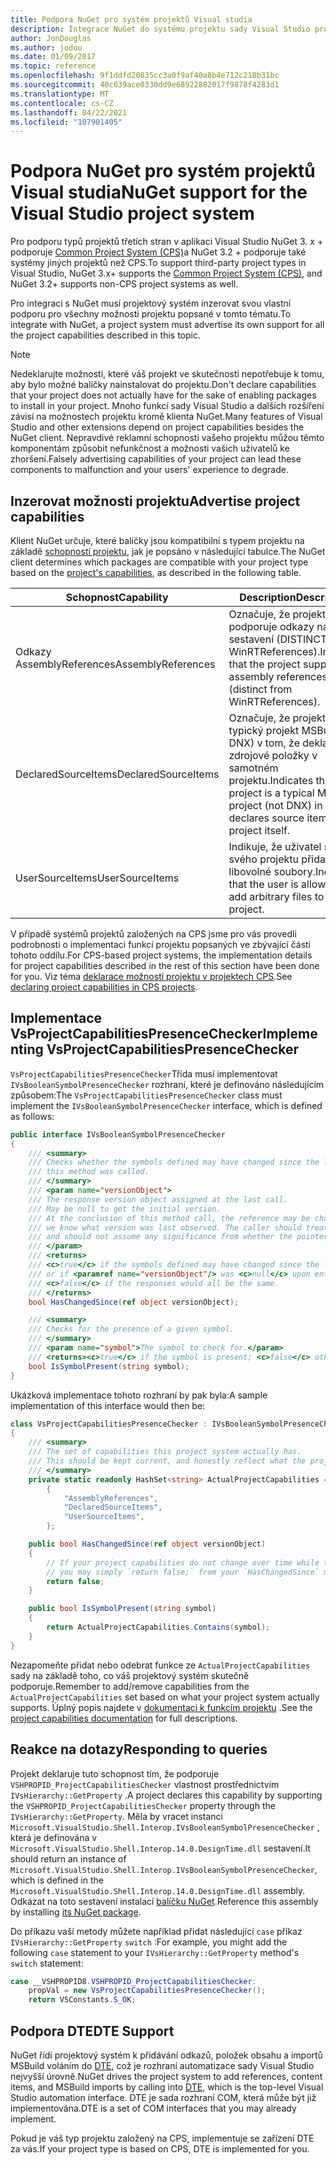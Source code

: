 ```yaml
---
title: Podpora NuGet pro systém projektů Visual studia
description: Integrace NuGet do systému projektu sady Visual Studio pro typy projektů třetích stran.
author: JonDouglas
ms.author: jodou
ms.date: 01/09/2017
ms.topic: reference
ms.openlocfilehash: 9f1ddfd20835cc3a0f9af40a8b4e712c218b31bc
ms.sourcegitcommit: 40c039ace0330dd9e68922882017f9878f4283d1
ms.translationtype: MT
ms.contentlocale: cs-CZ
ms.lasthandoff: 04/22/2021
ms.locfileid: "107901405"
---
```

# <a name="nuget-support-for-the-visual-studio-project-system"></a><span data-ttu-id="90098-103">Podpora NuGet pro systém projektů Visual studia</span><span class="sxs-lookup"><span data-stu-id="90098-103">NuGet support for the Visual Studio project system</span></span>

<span data-ttu-id="90098-104">Pro podporu typů projektů třetích stran v aplikaci Visual Studio NuGet 3. x + podporuje [Common Project System (CPS)](https://github.com/Microsoft/VSProjectSystem/blob/master/doc/overview/intro.md)a NuGet 3.2 + podporuje také systémy jiných projektů než CPS.</span><span class="sxs-lookup"><span data-stu-id="90098-104">To support third-party project types in Visual Studio, NuGet 3.x+ supports the [Common Project System (CPS)](https://github.com/Microsoft/VSProjectSystem/blob/master/doc/overview/intro.md), and NuGet 3.2+ supports non-CPS project systems as well.</span></span>

<span data-ttu-id="90098-105">Pro integraci s NuGet musí projektový systém inzerovat svou vlastní podporu pro všechny možnosti projektu popsané v tomto tématu.</span><span class="sxs-lookup"><span data-stu-id="90098-105">To integrate with NuGet, a project system must advertise its own support for all the project capabilities described in this topic.</span></span>

> [!Note]
> <span data-ttu-id="90098-106">Nedeklarujte možnosti, které váš projekt ve skutečnosti nepotřebuje k tomu, aby bylo možné balíčky nainstalovat do projektu.</span><span class="sxs-lookup"><span data-stu-id="90098-106">Don't declare capabilities that your project does not actually have for the sake of enabling packages to install in your project.</span></span> <span data-ttu-id="90098-107">Mnoho funkcí sady Visual Studio a dalších rozšíření závisí na možnostech projektu kromě klienta NuGet.</span><span class="sxs-lookup"><span data-stu-id="90098-107">Many features of Visual Studio and other extensions depend on project capabilities besides the NuGet client.</span></span> <span data-ttu-id="90098-108">Nepravdivé reklamní schopnosti vašeho projektu můžou těmto komponentám způsobit nefunkčnost a možnosti vašich uživatelů ke zhoršení.</span><span class="sxs-lookup"><span data-stu-id="90098-108">Falsely advertising capabilities of your project can lead these components to malfunction and your users' experience to degrade.</span></span>

## <a name="advertise-project-capabilities"></a><span data-ttu-id="90098-109">Inzerovat možnosti projektu</span><span class="sxs-lookup"><span data-stu-id="90098-109">Advertise project capabilities</span></span>

<span data-ttu-id="90098-110">Klient NuGet určuje, které balíčky jsou kompatibilní s typem projektu na základě [schopností projektu](https://github.com/Microsoft/VSProjectSystem/blob/master/doc/overview/about_project_capabilities.md), jak je popsáno v následující tabulce.</span><span class="sxs-lookup"><span data-stu-id="90098-110">The NuGet client determines which packages are compatible with your project type based on the [project's capabilities](https://github.com/Microsoft/VSProjectSystem/blob/master/doc/overview/about_project_capabilities.md), as described in the following table.</span></span>

| <span data-ttu-id="90098-111">Schopnost</span><span class="sxs-lookup"><span data-stu-id="90098-111">Capability</span></span> | <span data-ttu-id="90098-112">Description</span><span class="sxs-lookup"><span data-stu-id="90098-112">Description</span></span> |
| --- | --- |
| <span data-ttu-id="90098-113">Odkazy AssemblyReferences</span><span class="sxs-lookup"><span data-stu-id="90098-113">AssemblyReferences</span></span> | <span data-ttu-id="90098-114">Označuje, že projekt podporuje odkazy na sestavení (DISTINCT z WinRTReferences).</span><span class="sxs-lookup"><span data-stu-id="90098-114">Indicates that the project supports assembly references (distinct from WinRTReferences).</span></span> |
| <span data-ttu-id="90098-115">DeclaredSourceItems</span><span class="sxs-lookup"><span data-stu-id="90098-115">DeclaredSourceItems</span></span> | <span data-ttu-id="90098-116">Označuje, že projekt je typický projekt MSBuild (ne DNX) v tom, že deklaruje zdrojové položky v samotném projektu.</span><span class="sxs-lookup"><span data-stu-id="90098-116">Indicates that the project is a typical MSBuild project (not DNX) in that it declares source items in the project itself.</span></span> |
| <span data-ttu-id="90098-117">UserSourceItems</span><span class="sxs-lookup"><span data-stu-id="90098-117">UserSourceItems</span></span>|<span data-ttu-id="90098-118">Indikuje, že uživatel smí do svého projektu přidat libovolné soubory.</span><span class="sxs-lookup"><span data-stu-id="90098-118">Indicates that the user is allowed to add arbitrary files to their project.</span></span> |

<span data-ttu-id="90098-119">V případě systémů projektů založených na CPS jsme pro vás provedli podrobnosti o implementaci funkcí projektu popsaných ve zbývající části tohoto oddílu.</span><span class="sxs-lookup"><span data-stu-id="90098-119">For CPS-based project systems, the implementation details for project capabilities described in the rest of this section have been done for you.</span></span> <span data-ttu-id="90098-120">Viz téma [deklarace možností projektu v projektech CPS](https://github.com/Microsoft/VSProjectSystem/blob/master/doc/overview/about_project_capabilities.md#how-to-declare-project-capabilities-in-your-project).</span><span class="sxs-lookup"><span data-stu-id="90098-120">See [declaring project capabilities in CPS projects](https://github.com/Microsoft/VSProjectSystem/blob/master/doc/overview/about_project_capabilities.md#how-to-declare-project-capabilities-in-your-project).</span></span>

## <a name="implementing-vsprojectcapabilitiespresencechecker"></a><span data-ttu-id="90098-121">Implementace VsProjectCapabilitiesPresenceChecker</span><span class="sxs-lookup"><span data-stu-id="90098-121">Implementing VsProjectCapabilitiesPresenceChecker</span></span>

<span data-ttu-id="90098-122">`VsProjectCapabilitiesPresenceChecker`Třída musí implementovat `IVsBooleanSymbolPresenceChecker` rozhraní, které je definováno následujícím způsobem:</span><span class="sxs-lookup"><span data-stu-id="90098-122">The `VsProjectCapabilitiesPresenceChecker` class must implement the `IVsBooleanSymbolPresenceChecker` interface, which is defined as follows:</span></span>

```cs
public interface IVsBooleanSymbolPresenceChecker
{
    /// <summary>
    /// Checks whether the symbols defined may have changed since the last time
    /// this method was called.
    /// </summary>
    /// <param name="versionObject">
    /// The response version object assigned at the last call.
    /// May be null to get the initial version.
    /// At the conclusion of this method call, the reference may be changed so that on a subsequent call
    /// we know what version was last observed. The caller should treat this value as an opaque object,
    /// and should not assume any significance from whether the pointer changed or not.
    /// </param>
    /// <returns>
    /// <c>true</c> if the symbols defined may have changed since the last call to this method
    /// or if <paramref name="versionObject"/> was <c>null</c> upon entering this method.
    /// <c>false</c> if the responses would all be the same.
    /// </returns>
    bool HasChangedSince(ref object versionObject);

    /// <summary>
    /// Checks for the presence of a given symbol.
    /// </summary>
    /// <param name="symbol">The symbol to check for.</param>
    /// <returns><c>true</c> if the symbol is present; <c>false</c> otherwise.</returns>
    bool IsSymbolPresent(string symbol);
}
```

<span data-ttu-id="90098-123">Ukázková implementace tohoto rozhraní by pak byla:</span><span class="sxs-lookup"><span data-stu-id="90098-123">A sample implementation of this interface would then be:</span></span>

```cs
class VsProjectCapabilitiesPresenceChecker : IVsBooleanSymbolPresenceChecker
{
    /// <summary>
    /// The set of capabilities this project system actually has.
    /// This should be kept current, and honestly reflect what the project can do.
    /// </summary>
    private static readonly HashSet<string> ActualProjectCapabilities = new HashSet<string>(StringComparer.OrdinalIgnoreCase)
        {
            "AssemblyReferences",
            "DeclaredSourceItems",
            "UserSourceItems",
        };

    public bool HasChangedSince(ref object versionObject)
    {
        // If your project capabilities do not change over time while the project is open,
        // you may simply `return false;` from your `HasChangedSince` method.
        return false;
    }

    public bool IsSymbolPresent(string symbol)
    {
        return ActualProjectCapabilities.Contains(symbol);
    }
}
```

<span data-ttu-id="90098-124">Nezapomeňte přidat nebo odebrat funkce ze `ActualProjectCapabilities` sady na základě toho, co váš projektový systém skutečně podporuje.</span><span class="sxs-lookup"><span data-stu-id="90098-124">Remember to add/remove capabilities from the `ActualProjectCapabilities` set based on what your project system actually supports.</span></span> <span data-ttu-id="90098-125">Úplný popis najdete v [dokumentaci k funkcím projektu](https://github.com/Microsoft/VSProjectSystem/blob/master/doc/overview/project_capabilities.md) .</span><span class="sxs-lookup"><span data-stu-id="90098-125">See the [project capabilities documentation](https://github.com/Microsoft/VSProjectSystem/blob/master/doc/overview/project_capabilities.md) for full descriptions.</span></span>

## <a name="responding-to-queries"></a><span data-ttu-id="90098-126">Reakce na dotazy</span><span class="sxs-lookup"><span data-stu-id="90098-126">Responding to queries</span></span>

<span data-ttu-id="90098-127">Projekt deklaruje tuto schopnost tím, že podporuje  `VSHPROPID_ProjectCapabilitiesChecker` vlastnost prostřednictvím `IVsHierarchy::GetProperty` .</span><span class="sxs-lookup"><span data-stu-id="90098-127">A project declares this capability by supporting the  `VSHPROPID_ProjectCapabilitiesChecker` property through the `IVsHierarchy::GetProperty`.</span></span> <span data-ttu-id="90098-128">Měla by vracet instanci `Microsoft.VisualStudio.Shell.Interop.IVsBooleanSymbolPresenceChecker` , která je definována v `Microsoft.VisualStudio.Shell.Interop.14.0.DesignTime.dll` sestavení.</span><span class="sxs-lookup"><span data-stu-id="90098-128">It should return an instance of `Microsoft.VisualStudio.Shell.Interop.IVsBooleanSymbolPresenceChecker`, which is defined in the `Microsoft.VisualStudio.Shell.Interop.14.0.DesignTime.dll` assembly.</span></span> <span data-ttu-id="90098-129">Odkázat na toto sestavení instalací [balíčku NuGet](https://www.nuget.org/packages/Microsoft.VisualStudio.Shell.Interop.14.0.DesignTime).</span><span class="sxs-lookup"><span data-stu-id="90098-129">Reference this assembly by installing [its NuGet package](https://www.nuget.org/packages/Microsoft.VisualStudio.Shell.Interop.14.0.DesignTime).</span></span>

<span data-ttu-id="90098-130">Do příkazu vaší metody můžete například přidat následující `case` příkaz `IVsHierarchy::GetProperty` `switch` :</span><span class="sxs-lookup"><span data-stu-id="90098-130">For example, you might add the following `case` statement to your `IVsHierarchy::GetProperty` method's `switch` statement:</span></span>

```cs
case __VSHPROPID8.VSHPROPID_ProjectCapabilitiesChecker:
    propVal = new VsProjectCapabilitiesPresenceChecker();
    return VSConstants.S_OK;
```

## <a name="dte-support"></a><span data-ttu-id="90098-131">Podpora DTE</span><span class="sxs-lookup"><span data-stu-id="90098-131">DTE Support</span></span>

<span data-ttu-id="90098-132">NuGet řídí projektový systém k přidávání odkazů, položek obsahu a importů MSBuild voláním do [DTE](/dotnet/api/envdte.dte), což je rozhraní automatizace sady Visual Studio nejvyšší úrovně.</span><span class="sxs-lookup"><span data-stu-id="90098-132">NuGet drives the project system to add references, content items, and MSBuild imports by calling into [DTE](/dotnet/api/envdte.dte), which is the top-level Visual Studio automation interface.</span></span> <span data-ttu-id="90098-133">DTE je sada rozhraní COM, která může být již implementována.</span><span class="sxs-lookup"><span data-stu-id="90098-133">DTE is a set of COM interfaces that you may already implement.</span></span>

<span data-ttu-id="90098-134">Pokud je váš typ projektu založený na CPS, implementuje se zařízení DTE za vás.</span><span class="sxs-lookup"><span data-stu-id="90098-134">If your project type is based on CPS, DTE is implemented for you.</span></span>
